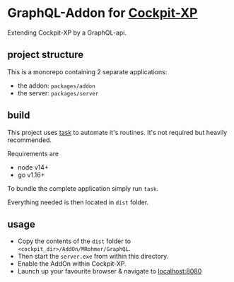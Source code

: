 # GraphQL-Addon for [Cockpit-XP](https://www.cockpit-xp.de/)

Extending Cockpit-XP by a GraphQL-api.

## project structure

This is a monorepo containing 2 separate applications:
- the addon: `packages/addon`
- the server: `packages/server`

## build

This project uses [task](https://taskfile.dev/#/) to automate it's routines.
It's not required but heavily recommended.

Requirements are
- node v14+
- go v1.16+

To bundle the complete application simply run `task`.

Everything needed is then located in `dist` folder.

## usage

- Copy the contents of the `dist` folder to `<cockpit_dir>/AddOn/MRohmer/GraphQL`.
- Then start the `server.exe` from within this directory. 
- Enable the AddOn within Cockpit-XP.
- Launch up your favourite browser & navigate to [localhost:8080](http://localhost:8080)
